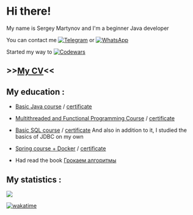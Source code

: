 # Hi there!
My name is Sergey Martynov and I'm a beginner Java developer

You can contact me [![Telegram](https://img.shields.io/badge/Telegram-2CA5E0?style=for-the-badge&logo=telegram&logoColor=white)](https://t.me/Scorpiord) or [![WhatsApp](https://img.shields.io/badge/WhatsApp-25D366?style=for-the-badge&logo=whatsapp&logoColor=white)](https://wa.me/79139347857)

Started my way to [![Codewars](https://img.shields.io/badge/Codewars-B1361E?style=for-the-badge&logo=codewars&logoColor=grey)](https://www.codewars.com/users/MartynHiro)

## >>[My CV](https://drive.google.com/file/d/1IJOvSSANFj6GAERvv1MtMNpDZtHbSSdN/view?usp=drive_link)<<

## My education :
* [Basic Java course](https://netology.ru/profile/program/jd-cp-6/schedule) / [certificate](https://drive.google.com/file/d/1Vkru6hW6aBzhMRvQVOs0oCEPlJhS60F4/view?usp=drivesdk)

* [Multithreaded and Functional Programming Course](https://netology.ru/profile/program/jadv-jd-cp/schedule) / [certificate](https://drive.google.com/file/d/1VYL2uXHdBAS02G7GOb2YbljFhABXsCl5/view?usp=drivesdk)

* [Basic SQL course](https://netology.ru/profile/program/sqlbasic/schedule) / [certificate](https://drive.google.com/file/d/1Vs-tvB7PTvCi9wQgTuCGiZGMGFk4LWhd/view?usp=drivesdk)
And also in addition to it, I studied the basics of JDBC on my own

* [Spring course + Docker](https://netology.ru/profile/program/jspr-jd-cp-5/schedule) / [certificate](https://drive.google.com/file/d/1Vs3KrVCSKavTgJU8fCqIv6BR0rgj038c/view?usp=drivesdk) 
  
* Had read the book [Грокаем алгоритмы](https://www.ozon.ru/product/grokaem-algoritmy-illyustrirovannoe-posobie-dlya-programmistov-i-lyubopytstvuyushchih-211433683/?advert=gKJX-CMhQJPA7Hfil9uQFLuJTaM8W-U6N6lz7uyUqePKug8ul0eQqYsAudTmTJa7tIDHD7zYgl9RZtIir-EoHdy0EFUJ5U-0Y5em2id2DDFHBoR5KS6nQm2ngnnOPgtxgZYr0AlG-WV3Oyjr3BVgPOoaQCSQUNgtfx6kMvPUe7ztilIbAQhkZvlotk1qI4_gwG49BmtbRN0vsUSne_0gXtjM5Dp4M2gSxrzkaKABZ95V0T181EOK9htdkgCEDvg2nsMNbRnVu0NE8VNtF1dSI3oTKPeBk4Wzmb4sjg-phnsBbGN85nJsOCA99TSNWxRLQgbw_Sp6EKsCUy2tJA&avtc=1&avte=4&avts=1684928645&keywords=%D0%B3%D1%80%D0%BE%D0%BA%D0%B0%D0%B5%D0%BC+%D0%B0%D0%BB%D0%B3%D0%BE%D1%80%D0%B8%D1%82%D0%BC%D1%8B&sh=BPbtJh7DLQ)
 ## My statistics :

  <a href="https://github.com/MartynHiro">
    <img src="http://github-profile-summary-cards.vercel.app/api/cards/profile-details?username=MartynHiro&theme=github_dark" />
  </a>
   
[![wakatime](https://wakatime.com/badge/user/00d1021d-9ed9-4ed6-b8a0-e80991b5ef96.svg?style=for-the-badge)](https://wakatime.com/@00d1021d-9ed9-4ed6-b8a0-e80991b5ef96)
